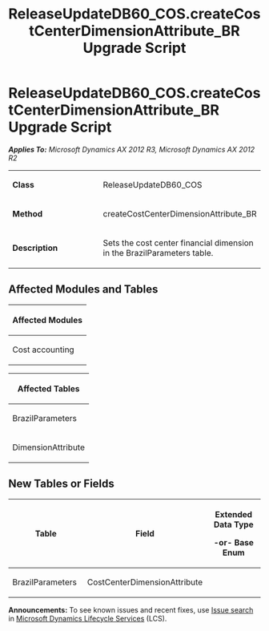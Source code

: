 ﻿---
title: ReleaseUpdateDB60_COS.createCostCenterDimensionAttribute_BR Upgrade Script
TOCTitle: ReleaseUpdateDB60_COS.createCostCenterDimensionAttribute_BR Upgrade Script
ms:assetid: d7f32719-7108-66ef-44fc-bd686b3b8f23
ms:mtpsurl: https://msdn.microsoft.com/en-us/library/JJ687107(v=AX.60)
ms:contentKeyID: 49711555
ms.date: 05/18/2015
mtps_version: v=AX.60
---

# ReleaseUpdateDB60\_COS.createCostCenterDimensionAttribute\_BR Upgrade Script 


_**Applies To:** Microsoft Dynamics AX 2012 R3, Microsoft Dynamics AX 2012 R2_

<table>
<colgroup>
<col style="width: 50%" />
<col style="width: 50%" />
</colgroup>
<tbody>
<tr class="odd">
<td><p><strong>Class</strong></p></td>
<td><p>ReleaseUpdateDB60_COS</p></td>
</tr>
<tr class="even">
<td><p><strong>Method</strong></p></td>
<td><p>createCostCenterDimensionAttribute_BR</p></td>
</tr>
<tr class="odd">
<td><p><strong>Description</strong></p></td>
<td><p>Sets the cost center financial dimension in the BrazilParameters table.</p></td>
</tr>
</tbody>
</table>


## Affected Modules and Tables

<table>
<colgroup>
<col style="width: 100%" />
</colgroup>
<thead>
<tr class="header">
<th><p>Affected Modules</p></th>
</tr>
</thead>
<tbody>
<tr class="odd">
<td><p>Cost accounting</p></td>
</tr>
</tbody>
</table>


<table>
<colgroup>
<col style="width: 100%" />
</colgroup>
<thead>
<tr class="header">
<th><p>Affected Tables</p></th>
</tr>
</thead>
<tbody>
<tr class="odd">
<td><p>BrazilParameters</p></td>
</tr>
<tr class="even">
<td><p>DimensionAttribute</p></td>
</tr>
</tbody>
</table>


## New Tables or Fields

<table>
<colgroup>
<col style="width: 33%" />
<col style="width: 33%" />
<col style="width: 33%" />
</colgroup>
<thead>
<tr class="header">
<th><p>Table</p></th>
<th><p>Field</p></th>
<th><p>Extended Data Type</p>
<p>-or- Base Enum</p></th>
</tr>
</thead>
<tbody>
<tr class="odd">
<td><p>BrazilParameters</p></td>
<td><p>CostCenterDimensionAttribute</p></td>
<td><p></p></td>
</tr>
</tbody>
</table>

  
**Announcements:** To see known issues and recent fixes, use [Issue search](http://go.microsoft.com/fwlink/?linkid=389258) in [Microsoft Dynamics Lifecycle Services](http://go.microsoft.com/fwlink/?linkid=306505) (LCS).

